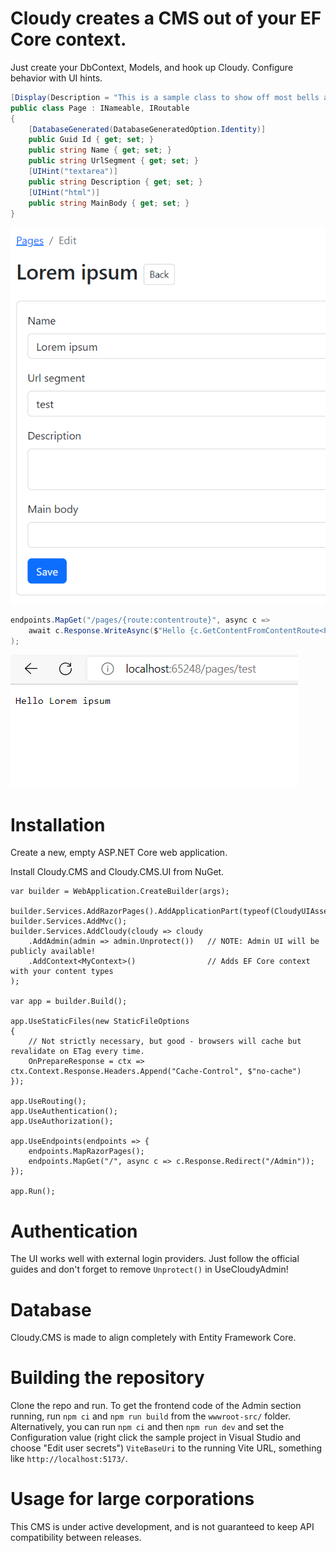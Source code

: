 # Cloudy creates a CMS out of your EF Core context.

Just create your DbContext, Models, and hook up Cloudy. Configure behavior with UI hints.

```C#
[Display(Description = "This is a sample class to show off most bells and whistles of the CMS toolkit.")]
public class Page : INameable, IRoutable
{
    [DatabaseGenerated(DatabaseGeneratedOption.Identity)]
    public Guid Id { get; set; }
    public string Name { get; set; }
    public string UrlSegment { get; set; }
    [UIHint("textarea")]
    public string Description { get; set; }
    [UIHint("html")]
    public string MainBody { get; set; }
}
```

![Screenshot of how Cloudy scaffolds previously mentioned model, showing URL segment that will be used for routing](readme-images/create-new.png?raw=true)

```C#
endpoints.MapGet("/pages/{route:contentroute}", async c => 
    await c.Response.WriteAsync($"Hello {c.GetContentFromContentRoute<Page>().Name}")
);
```

![Screenshot of a browser routing a request to previously mentioned route](readme-images/routing.png?raw=true)


# Installation

Create a new, empty ASP.NET Core web application.

Install Cloudy.CMS and Cloudy.CMS.UI from NuGet.

```
var builder = WebApplication.CreateBuilder(args);

builder.Services.AddRazorPages().AddApplicationPart(typeof(CloudyUIAssemblyHandle).Assembly);
builder.Services.AddMvc();
builder.Services.AddCloudy(cloudy => cloudy
    .AddAdmin(admin => admin.Unprotect())   // NOTE: Admin UI will be publicly available!
    .AddContext<MyContext>()                // Adds EF Core context with your content types
);

var app = builder.Build();

app.UseStaticFiles(new StaticFileOptions
{
    // Not strictly necessary, but good - browsers will cache but revalidate on ETag every time.
    OnPrepareResponse = ctx => ctx.Context.Response.Headers.Append("Cache-Control", $"no-cache")
});

app.UseRouting();
app.UseAuthentication();
app.UseAuthorization();

app.UseEndpoints(endpoints => {
    endpoints.MapRazorPages();
    endpoints.MapGet("/", async c => c.Response.Redirect("/Admin"));
});

app.Run();
```

# Authentication

The UI works well with external login providers. Just follow the official guides and don't forget to remove `Unprotect()` in UseCloudyAdmin!

# Database

Cloudy.CMS is made to align completely with Entity Framework Core.

# Building the repository

Clone the repo and run. To get the frontend code of the Admin section running, run `npm ci` and `npm run build` from the `wwwroot-src/` folder. Alternatively, you can run `npm ci` and then `npm run dev` and set the Configuration value (right click the sample project in Visual Studio and choose "Edit user secrets") `ViteBaseUri` to the running Vite URL, something like `http://localhost:5173/`.

# Usage for large corporations

This CMS is under active development, and is not guaranteed to keep API compatibility between releases.